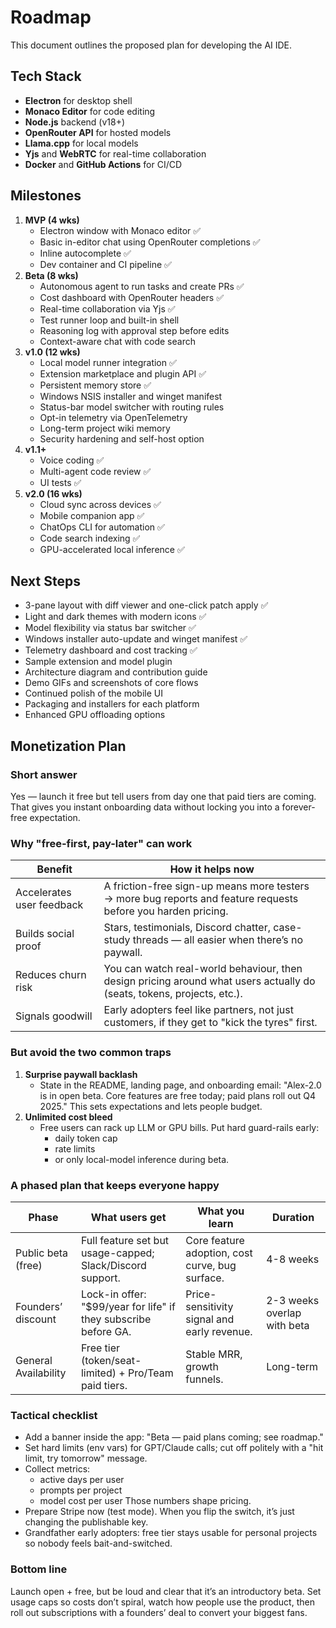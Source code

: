 # Roadmap

This document outlines the proposed plan for developing the AI IDE.

## Tech Stack

- **Electron** for desktop shell
- **Monaco Editor** for code editing
- **Node.js** backend (v18+)
- **OpenRouter API** for hosted models
- **Llama.cpp** for local models
- **Yjs** and **WebRTC** for real-time collaboration
- **Docker** and **GitHub Actions** for CI/CD

## Milestones

1. **MVP (4 wks)**
   - Electron window with Monaco editor ✅
   - Basic in-editor chat using OpenRouter completions ✅
   - Inline autocomplete ✅
   - Dev container and CI pipeline ✅
2. **Beta (8 wks)**
   - Autonomous agent to run tasks and create PRs ✅
   - Cost dashboard with OpenRouter headers ✅
   - Real-time collaboration via Yjs ✅
   - Test runner loop and built-in shell
   - Reasoning log with approval step before edits
   - Context-aware chat with code search
3. **v1.0 (12 wks)**
   - Local model runner integration ✅
   - Extension marketplace and plugin API ✅
   - Persistent memory store ✅
   - Windows NSIS installer and winget manifest
   - Status-bar model switcher with routing rules
   - Opt-in telemetry via OpenTelemetry
   - Long-term project wiki memory
   - Security hardening and self-host option
4. **v1.1+**
   - Voice coding ✅
   - Multi-agent code review ✅
   - UI tests ✅
5. **v2.0 (16 wks)**
   - Cloud sync across devices ✅
   - Mobile companion app ✅
   - ChatOps CLI for automation ✅
   - Code search indexing ✅
   - GPU-accelerated local inference ✅

## Next Steps

- 3-pane layout with diff viewer and one-click patch apply ✅
- Light and dark themes with modern icons ✅
- Model flexibility via status bar switcher ✅
- Windows installer auto-update and winget manifest ✅
- Telemetry dashboard and cost tracking ✅
- Sample extension and model plugin
- Architecture diagram and contribution guide
- Demo GIFs and screenshots of core flows
- Continued polish of the mobile UI
- Packaging and installers for each platform
- Enhanced GPU offloading options

## Monetization Plan

### Short answer

Yes — launch it free but tell users from day one that paid tiers are coming. That gives you instant onboarding data without locking you into a forever-free expectation.

### Why "free-first, pay-later" can work

| Benefit | How it helps now |
| --- | --- |
| Accelerates user feedback | A friction-free sign-up means more testers → more bug reports and feature requests before you harden pricing. |
| Builds social proof | Stars, testimonials, Discord chatter, case-study threads — all easier when there’s no paywall. |
| Reduces churn risk | You can watch real-world behaviour, then design pricing around what users actually do (seats, tokens, projects, etc.). |
| Signals goodwill | Early adopters feel like partners, not just customers, if they get to "kick the tyres" first. |

### But avoid the two common traps

1. **Surprise paywall backlash**
   - State in the README, landing page, and onboarding email:
     "Alex-2.0 is in open beta. Core features are free today; paid plans roll out Q4 2025."
     This sets expectations and lets people budget.
2. **Unlimited cost bleed**
   - Free users can rack up LLM or GPU bills. Put hard guard-rails early:
     - daily token cap
     - rate limits
     - or only local-model inference during beta.

### A phased plan that keeps everyone happy

| Phase | What users get | What you learn | Duration |
| --- | --- | --- | --- |
| Public beta (free) | Full feature set but usage-capped; Slack/Discord support. | Core feature adoption, cost curve, bug surface. | 4-8 weeks |
| Founders’ discount | Lock-in offer: "$99/year for life" if they subscribe before GA. | Price-sensitivity signal and early revenue. | 2-3 weeks overlap with beta |
| General Availability | Free tier (token/seat-limited) + Pro/Team paid tiers. | Stable MRR, growth funnels. | Long-term |

### Tactical checklist

- Add a banner inside the app: "Beta — paid plans coming; see roadmap."
- Set hard limits (env vars) for GPT/Claude calls; cut off politely with a "hit limit, try tomorrow" message.
- Collect metrics:
  - active days per user
  - prompts per project
  - model cost per user
  Those numbers shape pricing.
- Prepare Stripe now (test mode). When you flip the switch, it’s just changing the publishable key.
- Grandfather early adopters: free tier stays usable for personal projects so nobody feels bait-and-switched.

### Bottom line

Launch open + free, but be loud and clear that it’s an introductory beta. Set usage caps so costs don’t spiral, watch how people use the product, then roll out subscriptions with a founders’ deal to convert your biggest fans.
